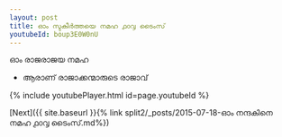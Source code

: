 ```yaml
---
layout: post
title: ഓം സ്ടകീർത്തയെ നമഹ ൧൦൮ ടൈംസ്
youtubeId: boup3E0W0nU
---
```

 
 
 ഓം രാജരാജയ നമഹ 
 
 -  ആരാണ് രാജാക്കന്മാരുടെ രാജാവ് 
 
  
 
  
 
 
 
 
 
 


{% include youtubePlayer.html id=page.youtubeId %}
 
[Next]({{ site.baseurl }}{% link  split2/_posts/2015-07-18-ഓം നന്ദകിനെ നമഹ ൧൦൮ ടൈംസ്.md%})
 
